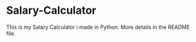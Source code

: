 # Salary-Calculator
This is my Salary Calculator i made in Python. More details in the README file.
